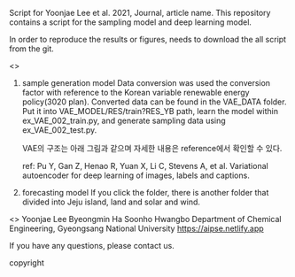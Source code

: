Script for Yoonjae Lee et al. 2021, Journal, article name.
This repository contains a script for the sampling model and deep learning model.

In order to reproduce the results or figures, needs to download the all script from the git.

<<git structure>>
1. sample generation model
    Data conversion was used the conversion factor with reference to the Korean variable renewable energy policy(3020 plan).
    Converted data can be found in the VAE_DATA folder. Put it into VAE_MODEL/RES/train?RES_YB path, learn the model within ex_VAE_002_train.py, and generate sampling data using ex_VAE_002_test.py.

    VAE의 구조는 아래 그림과 같으며 자세한 내용은 reference에서 확인할 수 있다.
    
    ref: Pu Y, Gan Z, Henao R, Yuan X, Li C, Stevens A, et al. Variational autoencoder for deep learning of images, labels and captions. 


2. forecasting model
    If you click the folder, there is another folder that divided into Jeju island, land and solar and wind.

<<Authors>>
Yoonjae Lee
Byeongmin Ha
Soonho Hwangbo
Department of Chemical Engineering, Gyeongsang National University
https://aipse.netlify.app

If you have any questions, please contact us.


copyright